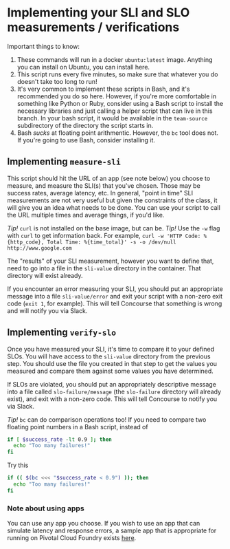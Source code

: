 # Implementing your SLI and SLO measurements / verifications

Important things to know:
1. These commands will run in a docker `ubuntu:latest` image. Anything you can install
    on Ubuntu, you can install here.
1. This script runs every five minutes, so make sure that whatever you do doesn't take too
    long to run!
1. It's very common to implement these scripts in Bash, and it's recommended you do so here.
    However, if you're more comfortable in something like Python or Ruby, consider using a Bash
    script to install the necessary libraries and just calling a helper script that can live in this
    branch. In your bash script, it would be available in the `team-source` subdirectory of the
    directory the script starts in.
1. Bash *sucks* at floating point arithmentic. However, the `bc` tool does not. If you're going to use
    Bash, consider installing it.

## Implementing `measure-sli`

This script should hit the URL of an app (see note below) you choose to measure, and measure the SLI(s)
that you've chosen. Those may be success rates, average latency, etc. In general, "point in time"
SLI measurements are not very useful but given the constraints of the class, it will give
you an idea what needs to be done. You can use your script to call the URL multiple times
and average things, if you'd like.

*Tip!* `curl` is not installed on the base image, but can be.
*Tip!* Use the `-w` flag with `curl` to get information back. For example,
`curl -w 'HTTP Code: %{http_code}, Total Time: %{time_total}' -s -o /dev/null http://www.google.com`

The "results" of your SLI measurement, however you want to define that, need to go
into a file in the `sli-value` directory in the container. That directory will exist already.

If you encounter an error measuring your SLI, you should put an appropriate message into
a file `sli-value/error` and exit your script with a non-zero exit code (`exit 1`, for example).
This will tell Concourse that something is wrong and will notify you via Slack.

## Implementing `verify-slo`

Once you have measured your SLI, it's time to compare it to your defined SLOs. You will
have access to the `sli-value` directory from the previous step. You should use the file
you created in that step to get the values you measured and compare them against some
values you have determined.

If SLOs are violated, you should put an appropriately descriptive message into a file called
`slo-failure/message` (the `slo-failure` directory will already exist), and exit with a
non-zero code. This will tell Concourse to notify you via Slack.

*Tip!* `bc` can do comparison operations too! If you need to compare two floating point
numbers in a Bash script, instead of

```sh
if [ $success_rate -lt 0.9 ]; then
  echo "Too many failures!"
fi
```

Try this

```sh
if (( $(bc <<< "$success_rate < 0.9") )); then
  echo "Too many failures!"
fi
```

### Note about using apps

You can use any app you choose. If you wish to use an app that can simulate latency and
response errors, a sample app that is appropriate for running on Pivotal Cloud Foundry
exists [here](https://github.com/jghiloni/sample-error-app).
